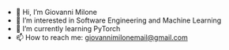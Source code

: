 - 👋 Hi, I’m Giovanni Milone
- 👀 I’m interested in Software Engineering and Machine Learning
- 🌱 I’m currently learning PyTorch
- 📫 How to reach me: giovannimilonemail@gmail.com

<!---
Archstetics/Archstetics is a ✨ special ✨ repository because its `README.md` (this file) appears on your GitHub profile.
You can click the Preview link to take a look at your changes.
--->
